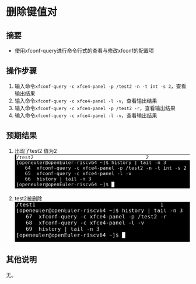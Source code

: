 # 删除键值对

## 摘要

- 使用xfconf-query进行命令行式的查看与修改xfconf的配置项

## 操作步骤

1. 输入命令```xfconf-query -c xfce4-panel -p /test2 -n -t int -s 2```，查看输出结果
2. 输入命令```xfconf-query -c xfce4-panel -l -v```，查看输出结果
3. 输入命令```xfconf-query -c xfce4-panel -p /test2 -r```，查看输出结果
4. 输入命令```xfconf-query -c xfce4-panel -l -v```，查看输出结果

## 预期结果

1. 出现了test2 值为2
![](./img/Screenshot_20221208_224943.png)

2. test2被删除
![](./img/Screenshot_20221208_225213.png)

## 其他说明

无。